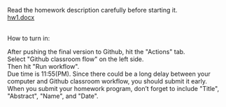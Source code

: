 Read the homework description carefully before starting it. <br>
[hw1.docx](https://github.com/rampurgeCSUMB/hw0_C_TEMPLATE/files/14185906/hw1.docx)

<br>
How to turn in:

After pushing the final version to Github, hit the "Actions" tab. <br>
Select "Github classroom flow" on the left side. <br>
Then hit "Run workflow". <br>
Due time is 11:55(PM). Since there could be a long delay between your computer and Github classroom workflow, you should submit it early. <br>
When you submit your homework program, don’t forget to include "Title", "Abstract", "Name", and "Date". <br>

